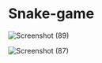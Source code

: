 # Snake-game
![Screenshot (89)](https://user-images.githubusercontent.com/77833840/147471660-b50a989d-37d5-431d-9cb8-1562544583cd.png)

![Screenshot (87)](https://user-images.githubusercontent.com/77833840/147471701-2735d47f-6cfe-4858-9f98-e70626cdb576.png)
